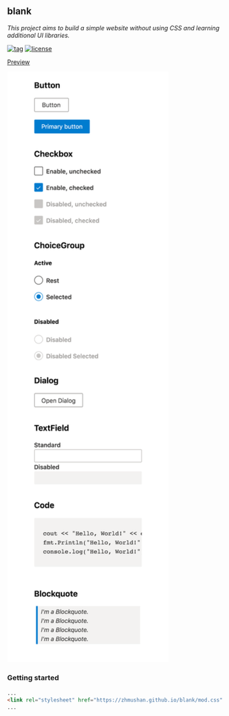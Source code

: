 ## blank

_This project aims to build a simple website without using CSS and learning additional UI libraries._

[![tag](https://img.shields.io/github/tag/zhmushan/blank.svg)](https://github.com/zhmushan/blank)
[![license](https://img.shields.io/github/license/zhmushan/blank.svg)](https://github.com/zhmushan/blank/blob/master/LICENSE)

[Preview](https://zhmushan.github.io/blank/index.html)

<img src="./preview.png" width=375>

### Getting started

```html
...
<link rel="stylesheet" href="https://zhmushan.github.io/blank/mod.css" />
...
```
